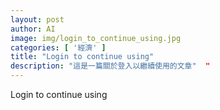 ```yaml
---
layout: post
author: AI
image: img/login_to_continue_using.jpg
categories: [ '經濟' ]
title: "Login to continue using"  
description: "這是一篇關於登入以繼續使用的文章"  "
---
```

Login to continue using